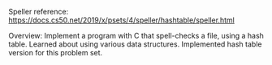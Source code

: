 Speller reference: https://docs.cs50.net/2019/x/psets/4/speller/hashtable/speller.html

Overview:
Implement a program with C that spell-checks a file, using a hash table. Learned about using various data structures. Implemented hash table 
version for this problem set.